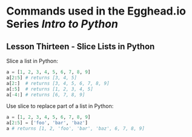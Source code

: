 # Commands used in the Egghead.io Series *Intro to Python*
## Lesson Thirteen - Slice Lists in Python

Slice a list in Python:

```python
a = [1, 2, 3, 4, 5, 6, 7, 8, 9]
a[2:5] # returns [3, 4, 5]
a[2:]  # returns [3, 4, 5, 6, 7, 8, 9]
a[:5]  # returns [1, 2, 3, 4, 5]
a[-4:] # returns [6, 7, 8, 9]
```

Use slice to replace part of a list in Python:

```python
a = [1, 2, 3, 4, 5, 6, 7, 8, 9]
a[2:5] = ['foo', 'bar', 'baz']
a # returns [1, 2, 'foo', 'bar', 'baz', 6, 7, 8, 9]
```